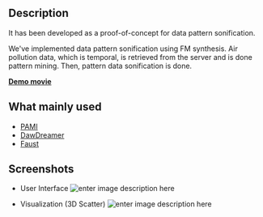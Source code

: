 
## Description


It has been developed as a proof-of-concept for data pattern sonification.

We've implemented data pattern sonification using FM synthesis. Air pollution data, which is temporal, is retrieved from the server and is done pattern mining. Then, pattern 
 data sonification is done.

 [**Demo movie**](https://drive.google.com/file/d/1aibT5W6zNYS_i6FwVYtOMg5h8x6P-JYQ/view?usp=sharing)


## What mainly used

 - [PAMI](https://pypi.org/project/pami/)
 - [DawDreamer](https://github.com/DBraun/DawDreamer)
 - [Faust](https://faust.grame.fr/)



 
 
## Screenshots

 - User Interface
![enter image description here](https://user-images.githubusercontent.com/50603311/153730544-a8e11a01-2dcb-47b3-b056-3da794b241d9.png)
 
 - Visualization (3D Scatter)
![enter image description here](https://user-images.githubusercontent.com/50603311/153730599-745e5cd3-8e28-412c-ab89-c9a602e40817.png)
